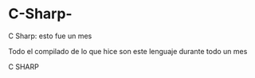# C-Sharp-




C Sharp: esto fue un mes



Todo el compilado de lo que hice son este lenguaje durante todo un mes




C SHARP
